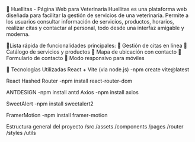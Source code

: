 🐾 Huellitas - Página Web para Veterinaria
Huellitas es una plataforma web diseñada para facilitar la gestión de servicios de una veterinaria. Permite a los usuarios consultar información de servicios, productos, horarios, realizar citas y contactar al personal, todo desde una interfaz amigable y moderna.

🧠Lista rápida de funcionalidades principales:
📅 Gestión de citas en línea
🐶 Catálogo de servicios y productos
📍 Mapa de ubicación con contacto
💬 Formulario de contacto
🌙 Modo responsivo para móviles


🚀 Tecnologías Utilizadas
React + Vite (via node.js)
-npm create vite@latest

React Hashed Router
-npm install react-router-dom

ANTDESIGN
-npm install antd
Axios
-npm install axios

SweetAlert
-npm install sweetalert2

FramerMotion
-npm install framer-motion

Estructura general del proyecto
/src
  /assets
  /components
  /pages
  /router
  /styles
  /utils
  

